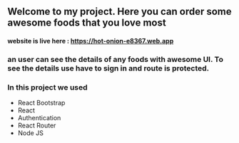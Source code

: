 ## Welcome to my project. Here you can order some awesome foods that you love most

#### website is live here : https://hot-onion-e8367.web.app

### an user can see the details of any foods with awesome UI. To see the details use have to sign in and route is protected.

### In this project we used

- React Bootstrap
- React
- Authentication
- React Router
- Node JS
